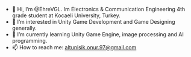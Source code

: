 <!--
**EhreVGL/EhreVGL** is a ✨ _special_ ✨ repository because its `README.md` (this file) appears on your GitHub profile.

Here are some ideas to get you started:

- 🔭 I’m currently working on ...
- 🌱 I’m currently learning ...
- 👯 I’m looking to collaborate on ...
- 🤔 I’m looking for help with ...
- 💬 Ask me about ...
- 📫 How to reach me: ...
- 😄 Pronouns: ...
- ⚡ Fun fact: ...
-->


- 👋 Hi, I’m @EhreVGL. Im Electronics & Communication Engineering 4th grade student at Kocaeli University, Turkey.
- 👀 I’m interested in Unity Game Development and Game Designing generally.
- 🌱 I’m currently learning Unity Game Engine, image processing and AI programming.
- 📫 How to reach me: altunisik.onur.97@gmail.com
